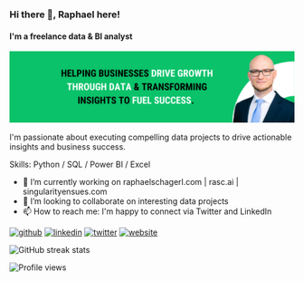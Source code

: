 ### Hi there 👋, Raphael here!
#### I'm a freelance data & BI analyst
![I'm a freelance data & BI analyst](https://github.com/ra-scha/ra-scha/blob/main/GitHubBanner.png)

I'm passionate about executing compelling data projects to drive actionable insights and business success.

Skills: Python / SQL / Power BI / Excel

- 🔭 I’m currently working on raphaelschagerl.com | rasc.ai | singularityensues.com
- 👯 I’m looking to collaborate on interesting data projects 
- 📫 How to reach me: I'm happy to connect via Twitter and LinkedIn 


[<img src='https://cdn.jsdelivr.net/npm/simple-icons@3.0.1/icons/github.svg' alt='github' height='40'>](https://github.com/ra-scha)  [<img src='https://cdn.jsdelivr.net/npm/simple-icons@3.0.1/icons/linkedin.svg' alt='linkedin' height='40'>](https://www.linkedin.com/in/raphaelschagerl/)  [<img src='https://cdn.jsdelivr.net/npm/simple-icons@3.0.1/icons/twitter.svg' alt='twitter' height='40'>](https://twitter.com/raphaelschagerl)  [<img src='https://cdn.jsdelivr.net/npm/simple-icons@3.0.1/icons/icloud.svg' alt='website' height='40'>](https://raphaelschagerl.com)  

![GitHub streak stats](https://streak-stats.demolab.com/?user=ra-scha)  

![Profile views](https://gpvc.arturio.dev/ra-scha)  

<!--
**ra-scha/ra-scha** is a ✨ _special_ ✨ repository because its `README.md` (this file) appears on your GitHub profile.

Here are some ideas to get you started:

- 🔭 I’m currently working on ...
- 🌱 I’m currently learning ...
- 👯 I’m looking to collaborate on ...
- 🤔 I’m looking for help with ...
- 💬 Ask me about ...
- 📫 How to reach me: ...
- 😄 Pronouns: ...
- ⚡ Fun fact: ...
-->
